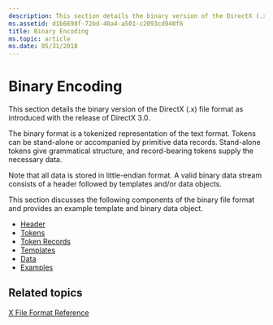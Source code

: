 ```yaml
---
description: This section details the binary version of the DirectX (.x) file format as introduced with the release of DirectX 3.0.
ms.assetid: d1b6698f-72bd-40a4-a501-c2093cd940f6
title: Binary Encoding
ms.topic: article
ms.date: 05/31/2018
---
```


# Binary Encoding

This section details the binary version of the DirectX (.x) file format as introduced with the release of DirectX 3.0.

The binary format is a tokenized representation of the text format. Tokens can be stand-alone or accompanied by primitive data records. Stand-alone tokens give grammatical structure, and record-bearing tokens supply the necessary data.

Note that all data is stored in little-endian format. A valid binary data stream consists of a header followed by templates and/or data objects.

This section discusses the following components of the binary file format and provides an example template and binary data object.

-   [Header](header.md)
-   [Tokens](tokens.md)
-   [Token Records](token-records.md)
-   [Templates](dx9-graphics-reference-x-file-binaryencoding-templates.md)
-   [Data](dx9-graphics-reference-x-file-binaryencoding-data.md)
-   [Examples](examples.md)

## Related topics

<dl> <dt>

[X File Format Reference](dx9-graphics-reference-x-file-format.md)
</dt> </dl>

 

 



